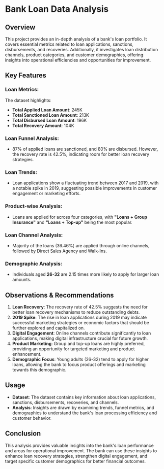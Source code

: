 # Bank Loan Data Analysis

## Overview
This project provides an in-depth analysis of a bank's loan portfolio. It covers essential metrics related to loan applications, sanctions, disbursements, and recoveries. Additionally, it investigates loan distribution channels, product categories, and customer demographics, offering insights into operational efficiencies and opportunities for improvement.

## Key Features

### Loan Metrics:
The dataset highlights:
- **Total Applied Loan Amount**: 245K
- **Total Sanctioned Loan Amount**: 213K
- **Total Disbursed Loan Amount**: 196K
- **Total Recovery Amount**: 104K

### Loan Funnel Analysis:
- 87% of applied loans are sanctioned, and 80% are disbursed. However, the recovery rate is 42.5%, indicating room for better loan recovery strategies.

### Loan Trends:
- Loan applications show a fluctuating trend between 2017 and 2019, with a notable spike in 2019, suggesting possible improvements in customer engagement or marketing efforts.

### Product-wise Analysis:
- Loans are applied for across four categories, with **"Loans + Group Insurance"** and **"Loans + Top-up"** being the most popular.

### Loan Channel Analysis:
- Majority of the loans (36.46%) are applied through online channels, followed by Direct Sales Agency and Walk-Ins.

### Demographic Analysis:
- Individuals aged **26-32** are 2.15 times more likely to apply for larger loan amounts.

## Observations & Recommendations

1. **Loan Recovery**: The recovery rate of 42.5% suggests the need for better loan recovery mechanisms to reduce outstanding debts.
2. **2019 Spike**: The rise in loan applications during 2019 may indicate successful marketing strategies or economic factors that should be further explored and capitalized on.
3. **Digital Engagement**: Online channels contribute significantly to loan applications, making digital infrastructure crucial for future growth.
4. **Product Marketing**: Group and top-up loans are highly preferred, providing an opportunity for targeted marketing and product enhancement.
5. **Demographic Focus**: Young adults (26-32) tend to apply for higher loans, allowing the bank to focus product offerings and marketing towards this demographic.

## Usage

- **Dataset**: The dataset contains key information about loan applications, sanctions, disbursements, recoveries, and channels.
- **Analysis**: Insights are drawn by examining trends, funnel metrics, and demographics to understand the bank's loan processing efficiency and customer behavior.

## Conclusion
This analysis provides valuable insights into the bank's loan performance and areas for operational improvement. The bank can use these insights to enhance loan recovery strategies, strengthen digital engagement, and target specific customer demographics for better financial outcomes.
